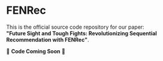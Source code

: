 # FENRec

This is the official source code repository for our paper:  
**"Future Sight and Tough Fights: Revolutionizing Sequential Recommendation with FENRec"**.

🚧 **Code Coming Soon** 🚧  

